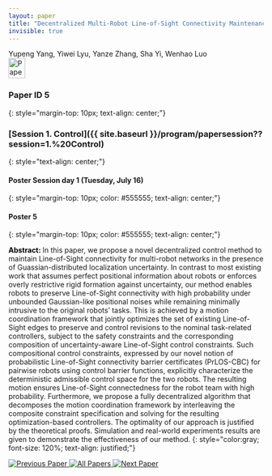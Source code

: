 ```yaml
---
layout: paper
title: "Decentralized Multi-Robot Line-of-Sight Connectivity Maintenance under Uncertainty"
invisible: true
---
```

<div class="paper-authors">
<div class="paper-author-box">
    <div class="paper-author-name">Yupeng Yang, Yiwei Lyu, Yanze Zhang, Sha Yi, Wenhao Luo</div>
    <div class="paper-author-uni"></div>
</div>

</div><div class="paper-pdf">
<div> <a href="http://www.roboticsproceedings.org/rss19/p5.pdf"><img src="{{ site.baseurl }}/images/paper_link.png" alt="Paper Website" width = "33"  height = "40"/></a> </div>
</div>

### Paper ID 5
{: style="margin-top: 10px; text-align: center;"}

### [Session 1. Control]({{ site.baseurl }}/program/papersession??session=1.%20Control)
{: style="text-align: center;"}

#### Poster Session day 1 (Tuesday, July 16)
{: style="margin-top: 10px; color: #555555; text-align: center;"}

#### Poster 5
{: style="margin-top: 10px; color: #555555; text-align: center;"}

<b style="color: black;">Abstract: </b>In this paper, we propose a novel decentralized control method to maintain Line-of-Sight connectivity for multi-robot networks in the presence of Guassian-distributed localization uncertainty. In contrast to most existing work that assumes perfect positional information about robots or enforces overly restrictive rigid formation against uncertainty, our method enables robots to preserve Line-of-Sight connectivity with high probability under unbounded Gaussian-like positional noises while remaining minimally intrusive to the original robots’ tasks. This is achieved by a motion coordination framework that jointly optimizes the set of existing Line-of-Sight edges to preserve and control revisions to the nominal task-related controllers, subject to the safety constraints and the corresponding composition of uncertainty-aware Line-of-Sight control constraints. Such compositional control constraints, expressed by our novel notion of probabilistic Line-of-Sight connectivity barrier certificates (PrLOS-CBC) for pairwise robots using control barrier functions, explicitly characterize the deterministic admissible control space for the two robots. The resulting motion ensures Line-of-Sight connectedness for the robot team with high probability. Furthermore, we propose a fully decentralized algorithm that decomposes the motion coordination framework by interleaving the composite constraint specification and solving for the resulting optimization-based controllers. The optimality of our approach is justified by the theoretical proofs. Simulation and real-world experiments results are given to demonstrate the effectiveness of our method.
{: style="color:gray; font-size: 120%; text-align: justified;"}


<div class="paper-menu">
<a href="{{ site.baseurl }}/program/papers/004/"> <img src="{{ site.baseurl }}/images/previous_paper_icon.png" alt="Previous Paper" title="Previous Paper"/> </a>
<a href="{{ site.baseurl }}/program/papers"><img src="{{ site.baseurl }}/images/overview_icon.png" alt="All Papers" title="All Papers"/> </a>
<a href="{{ site.baseurl }}/program/papers/006/"> <img src="{{ site.baseurl }}/images/next_paper_icon.png" alt="Next Paper" title="Next Paper"/> </a>

</div>
